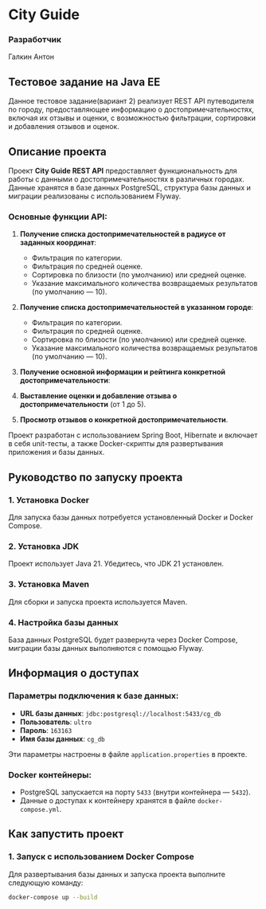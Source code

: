 # City Guide

### Разработчик
  Галкин Антон 

## Тестовое задание на Java EE
Данное тестовое задание(вариант 2) реализует REST API путеводителя по городу, предоставляющее информацию о достопримечательностях, включая их отзывы и оценки, с возможностью фильтрации, сортировки и добавления отзывов и оценок.

## Описание проекта
Проект **City Guide REST API** предоставляет функциональность для работы с данными о достопримечательностях в различных городах. Данные хранятся в базе данных PostgreSQL, структура базы данных и миграции реализованы с использованием Flyway.

### Основные функции API:
1. **Получение списка достопримечательностей в радиусе от заданных координат**:
    - Фильтрация по категории.
    - Фильтрация по средней оценке.
    - Сортировка по близости (по умолчанию) или средней оценке.
    - Указание максимального количества возвращаемых результатов (по умолчанию — 10).

2. **Получение списка достопримечательностей в указанном городе**:
    - Фильтрация по категории.
    - Фильтрация по средней оценке.
    - Сортировка по близости (по умолчанию) или средней оценке.
    - Указание максимального количества возвращаемых результатов (по умолчанию — 10).

3. **Получение основной информации и рейтинга конкретной достопримечательности**:

4. **Выставление оценки и добавление отзыва о достопримечательности** (от 1 до 5).

5. **Просмотр отзывов о конкретной достопримечательности**.

Проект разработан с использованием Spring Boot, Hibernate и включает в себя unit-тесты, а также Docker-скрипты для развертывания приложения и базы данных.

## Руководство по запуску проекта

### 1. Установка Docker
Для запуска базы данных потребуется установленный Docker и Docker Compose.

### 2. Установка JDK
Проект использует Java 21. Убедитесь, что JDK 21 установлен.

### 3. Установка Maven
Для сборки и запуска проекта используется Maven.

### 4. Настройка базы данных
База данных PostgreSQL будет развернута через Docker Compose,  миграции базы данных выполняются с помощью Flyway.

## Информация о доступах

### Параметры подключения к базе данных:
- **URL базы данных**: `jdbc:postgresql://localhost:5433/cg_db`
- **Пользователь**: `ultro`
- **Пароль**: `163163`
- **Имя базы данных**: `cg_db`

Эти параметры настроены в файле `application.properties` в проекте.

### Docker контейнеры:
- PostgreSQL запускается на порту `5433` (внутри контейнера — `5432`).
- Данные о доступах к контейнеру хранятся в файле `docker-compose.yml`.

## Как запустить проект

### 1. Запуск с использованием Docker Compose

Для развертывания базы данных и запуска проекта выполните следующую команду:

```bash
docker-compose up --build
